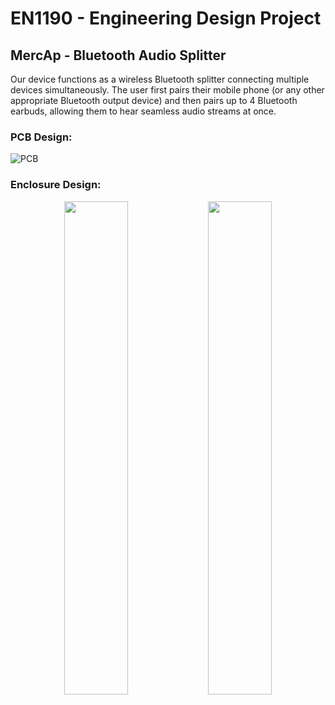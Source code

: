 # EN1190 - Engineering Design Project
## MercAp - Bluetooth Audio Splitter

Our device functions as a wireless Bluetooth splitter connecting multiple devices simultaneously. The user first pairs their mobile phone (or any other appropriate Bluetooth output device) and then pairs up to 4 Bluetooth earbuds, allowing them to hear seamless audio streams at once.

### PCB Design:

![PCB](https://github.com/user-attachments/assets/2b466447-b296-441a-af4c-e84d4025e7cc)

### Enclosure Design:

<p align="center">
  
<img src=https://github.com/user-attachments/assets/526176e6-ec3a-4680-b4bb-fa7807bccceb width="45%" />
<hspace="200pt">
<img src=https://github.com/user-attachments/assets/6c357a8c-7e67-46b1-9167-69e2a5697ab4 width="45%" />

</p>
